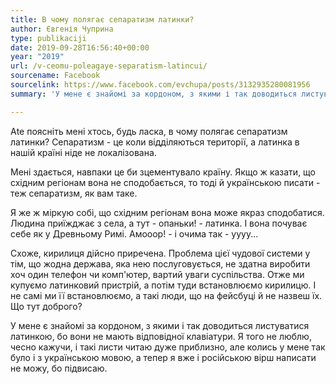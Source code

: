 ```yaml
---
title: В чому полягає сепаратизм латинки?
author: Євгенія Чуприна
type: publikaciji
date: 2019-09-28T16:56:40+00:00
year: "2019"
url: /v-ceomu-poleagaye-separatism-latincui/
sourcename: Facebook
sourcelink: https://www.facebook.com/evchupa/posts/3132935280081956
summary: 'У мене є знайомі за кордоном, з якими і так доводиться листуватися латинкою, бо вони не мають відповідної клавіатури. Я того не люблю, чесно кажучи, і такі листи читаю дуже приблизно, але колись у мене так було і з українською мовою, а тепер я вже і російською вірш написати не можу, бо підвисаю.'

---
```

Аte поясніть мені хтось, будь ласка, в чому полягає сепаратизм латинки? Сепаратизм - це коли відділяються території, а латинка в нашій країні ніде не локалізована.

Мені здається, навпаки це би зцементувало країну. Якщо ж казати, що східним регіонам вона не сподобається, то тоді й українською писати - теж сепаратизм, як вам таке.

Я же ж міркую собі, що східним регіонам вона може якраз сподобатися. Людина приїжджає з села, а тут - опаньки! - латинка. І вона почуває себе як у Древньому Римі. Амооор! - і очима так - уууу...

Схоже, кирилиця дійсно приречена. Проблема цієї чудової системи у тім, що жодна держава, яка нею послуговується, не здатна виробити хоч один телефон чи комп'ютер, вартий уваги суспільства. Отже ми купуємо латинковий пристрій, а потім туди встановлюємо кирилицю. І не самі ми її встановлюємо, а такі люди, що на фейсбуці й не назвеш їх. Що тут доброго? 

У мене є знайомі за кордоном, з якими і так доводиться листуватися латинкою, бо вони не мають відповідної клавіатури. Я того не люблю, чесно кажучи, і такі листи читаю дуже приблизно, але колись у мене так було і з українською мовою, а тепер я вже і російською вірш написати не можу, бо підвисаю.